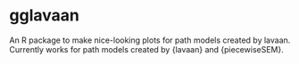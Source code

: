 # gglavaan

An R package to make nice-looking plots for path models created by lavaan. Currently works for path models created by {lavaan} and {piecewiseSEM}.

